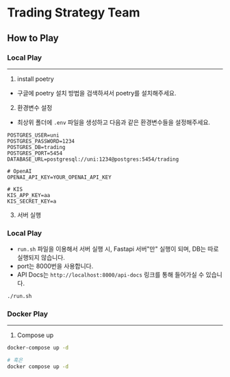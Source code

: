 # Trading Strategy Team

## How to Play

### Local Play

---

1. install poetry

- 구글에 poetry 설치 방법을 검색하셔서 poetry를 설치해주세요.

2. 환경변수 설정

- 최상위 폴더에 `.env` 파일을 생성하고 다음과 같은 환경변수들을 설정해주세요.

```
POSTGRES_USER=uni
POSTGRES_PASSWORD=1234
POSTGRES_DB=trading
POSTGRES_PORT=5454
DATABASE_URL=postgresql://uni:1234@postgres:5454/trading

# OpenAI
OPENAI_API_KEY=YOUR_OPENAI_API_KEY

# KIS
KIS_APP_KEY=aa
KIS_SECRET_KEY=a
```

3. 서버 실행

### Local Play

- `run.sh` 파일을 이용해서 서버 실행 시, Fastapi 서버"만" 실행이 되며, DB는 따로 실행되지 않습니다.
- port는 8000번을 사용합니다.
- API Docs는 `http://localhost:8000/api-docs` 링크를 통해 들어가실 수 있습니다.

```bash
./run.sh
```

### Docker Play

---

1. Compose up

```bash
docker-compose up -d

# 혹은
docker compose up -d
```
